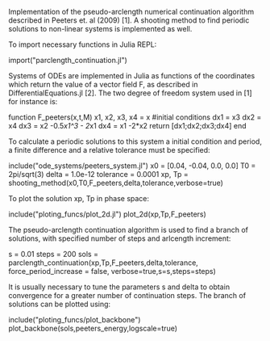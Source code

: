 Implementation of the pseudo-arclength numerical continuation algorithm described in Peeters et. al (2009) [1].
A shooting method to find periodic solutions to non-linear systems is implemented as well. 

To import necessary functions in Julia REPL:

import("parclength_continuation.jl")

Systems of ODEs are implemented in Julia as functions of the coordinates which return the value of a vector field F, as described in DifferentialEquations.jl [2].
The two degree of freedom system used in [1] for instance is:

function F_peeters(x,t,M)
	x1, x2, x3, x4 = x #initial conditions
	dx1 = x3
	dx2 = x4
	dx3 = x2 -0.5*x1^3 - 2*x1
	dx4 = x1 -2*x2
	return [dx1;dx2;dx3;dx4]
end 

To calculate a periodic solutions to this system a initial condition and period, a finite difference and a relative tolerance must be specified:

include("ode_systems/peeters_system.jl")
x0 = [0.04, -0.04, 0.0, 0.0]
T0 = 2pi/sqrt(3)
delta = 1.0e-12
tolerance = 0.0001
xp, Tp = shooting_method(x0,T0,F_peeters,delta,tolerance,verbose=true)

To plot the solution xp, Tp in phase space:

include("ploting_funcs/plot_2d.jl")
plot_2d(xp,Tp,F_peeters)

The pseudo-arclength continuation algorithm is used to find a branch of solutions, with specified number of steps and arlcength increment:

s = 0.01
steps = 200
sols = parclength_continuation(xp,Tp,F_peeters,delta,tolerance,
		force_period_increase = false, verbose=true,s=s,steps=steps) 

It is usually necessary to tune the parameters s and delta to obtain convergence for a greater number of continuation steps. The branch of solutions can be plotted using:

include("ploting_funcs/plot_backbone")
plot_backbone(sols,peeters_energy,logscale=true)



